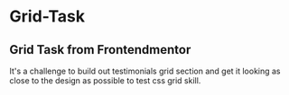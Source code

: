 # Grid-Task
## Grid Task from Frontendmentor
It's a challenge to build out testimonials grid section and get it looking as close to the design as possible to test css grid skill.
